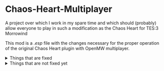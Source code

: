 # Chaos-Heart-Multiplayer
A project over which I work in my spare time and which should (probably) allow everyone to play in such a modification as the Chaos Heart  for TES:3 Morrowind

This mod is a *.esp* file with the changes necessary for the proper operation of the original Chaos Heart plugin with OpenMW multiplayer.

<details>
  <summary>Things that are fixed</summary>
  
  1. Fixed the behavior of all bandits
  2. All necromancy books are now works properly 

</details>

<details>
  <summary>Things that are not fixed yet</summary>
  
  1. **_CH_Startup** script is currently not working properly, **disable** command doesn't work on OpenMW

</details>
